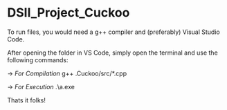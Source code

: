 # DSII_Project_Cuckoo

To run files, you would need a g++ compiler and (preferably) Visual Studio Code.

After opening the folder in VS Code, simply open the terminal and use the following commands:

-> *For Compilation*
g++ .Cuckoo/src/*.cpp

-> *For Execution*
.\a.exe

Thats it folks!
